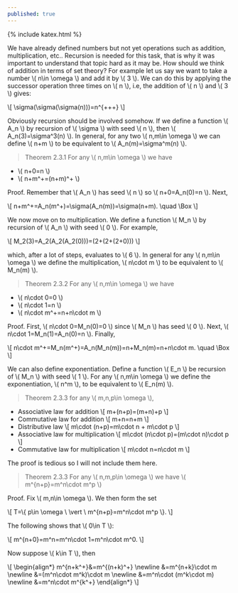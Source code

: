 ```yaml
---
published: true
---
```

{% include katex.html %}

We have already defined numbers but not yet operations such as addition, multiplication, etc.. Recursion is needed for this task, that is why it was important to understand that topic hard as it may be. How should we think of addition in terms of set theory? For example let us say we want to take a number \\( n\in \omega \\) and add it by \\( 3 \\). We can do this by applying the successor operation three times on \\( n \\), i.e, the addition of \\( n \\) and \\( 3 \\) gives:

\\[ \sigma(\sigma(\sigma(n)))=n^{+++} \\] 

Obviously recursion should be involved somehow. If we define a function \\( A_n \\) by recursion of \\( \sigma \\) with seed \\( n \\), then \\( A_n(3)=\sigma^3(n) \\). In general, for any two \\( n,m\in \omega \\) we can define \\( n+m \\) to be equivalent to \\( A_n(m)=\sigma^m(n) \\).

> Theorem 2.3.1 For any \\( n,m\in \omega \\) we have
- \\( n+0=n \\)
- \\( n+m^+=(n+m)^+ \\)

Proof. Remember that \\( A_n \\) has seed \\( n \\) so \\( n+0=A_n(0)=n \\). Next,

\\[ n+m^+=A_n(m^+)=\sigma(A_n(m))=\sigma(n+m). \quad \Box \\]

We now move on to multiplication. We define a function \\( M_n \\) by recursion of \\( A_n \\) with seed \\( 0 \\). For example, 

\\[ M_2(3)=A_2(A_2(A_2(0)))=(2+(2+(2+0))) \\]

which, after a lot of steps, evaluates to \\( 6 \\). In general for any \\( n,m\in \omega \\) we define the multiplication, \\( n\cdot m \\) to be equivalent to \\( M_n(m) \\).

> Theorem 2.3.2 For any \\( n,m\in \omega \\) we have
- \\( n\cdot 0=0 \\)
- \\( n\cdot 1=n \\)
- \\( n\cdot m^+=n+n\cdot m \\)

Proof. First, \\( n\cdot 0=M_n(0)=0 \\) since \\( M_n \\) has seed \\( 0 \\). Next, \\( n\cdot 1=M_n(1)=A_n(0)=n \\). Finally,

\\[ n\cdot m^+=M_n(m^+)=A_n(M_n(m))=n+M_n(m)=n+n\cdot m. \quad \Box \\]

We can also define exponentiation. Define a function \\( E_n \\) be recursion of \\( M_n \\) with seed \\( 1 \\). For any \\( n,m\in \omega \\) we define the exponentiation, \\( n^m \\), to be equivalent to \\( E_n(m) \\). 

> Theorem 2.3.3 for any \\( m,n,p\in \omega \\),
- Associative law for addition
\\[ m+(n+p)=(m+n)+p \\]
- Commutative law for addition
\\[ m+n=n+m \\]
- Distributive law
\\[ m\cdot (n+p)=m\cdot n + m\cdot p \\]
- Associative law for multiplication
\\[ m\cdot (n\cdot p)=(m\cdot n)\cdot p \\]
- Commutative law for multiplication
\\[ m\cdot n=n\cdot m \\]

The proof is tedious so I will not include them here.

> Theorem 2.3.3 For any \\( n,m,p\in \omega \\) we have \\( m^{n+p}=m^n\cdot m^p \\)

Proof. Fix \\( m,n\in \omega \\). We then form the set

\\[ T=\\{ p\in \omega \ \vert \ m^{n+p}=m^n\cdot m^p \\}. \\]

The following shows that \\( 0\in T \\):

\\[ m^{n+0}=m^n=m^n\cdot 1=m^n\cdot m^0. \\]

Now suppose \\( k\in T \\), then

\\[ \begin{align\*} m^{n+k^+}&=m^{(n+k)^+} \newline &=m^{n+k}\cdot m \newline &=(m^n\cdot m^k)\cdot m \newline &=m^n\cdot (m^k\cdot m) \newline &=m^n\cdot m^{k^+} \end{align\*} \\]

